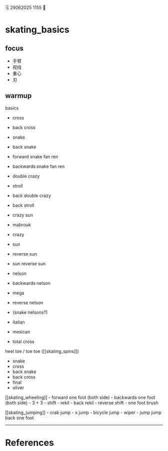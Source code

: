 🗓️ 29062025 1155
📎

# skating_basics

## focus
- 手臂
- 视线
- 重心
- 刃

## warmup
basics
- cross
- back cross
- snake
- back snake
- forward snake fan ren
- backwards snake fan ren

- double crazy
- stroll
- back double crazy
- back stroll
- crazy sun

- mabrouk
- crazy
- sun
- reverse sun
- sun reverse sun

- nelson
- backwards nelson
- mega
- reverse nelson
- (snake nelsons?)

- italian
- mexican
- total cross


heel toe / toe toe ([[skating_spins]])
- snake
- cross
- back snake
- back cross
- final
- oliver

[[skating_wheeling]]
	- forward one foot (both side)
	- backwards one foot (both side)
	- 3 + 3
	- shift
	- rekil 
	- back rekil
	- reverse shift
	- one foot brush

 [[skating_jumping]]
	- crab jump
	- x jump
	- bicycle jump
	- wiper
	- jump jump back one foot

---
# References
